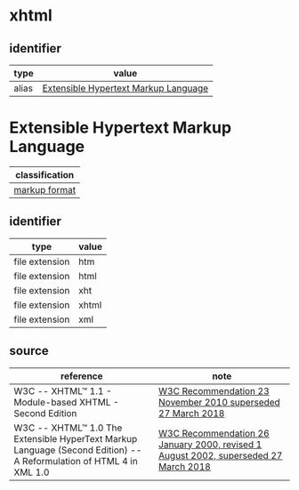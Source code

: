 # xhtml

## identifier
| type              | value
| ----------------- | -----
| alias             | [Extensible Hypertext Markup Language](#extensible-hypertext-markup-language)

# Extensible Hypertext Markup Language
| classification
| --------------
| [markup format](markup.md)

## identifier
| type              | value
| ----------------- | -----
| file extension    | htm
| file extension    | html
| file extension    | xht
| file extension    | xhtml
| file extension    | xml

## source
| reference | note
| --------- | ---- |
| W3C -- XHTML™ 1.1 - Module-based XHTML - Second Edition | [W3C Recommendation 23 November 2010 superseded 27 March 2018](https://www.w3.org/TR/xhtml11/)
| W3C -- XHTML™ 1.0 The Extensible HyperText Markup Language (Second Edition) --  A Reformulation of HTML 4 in XML 1.0 | [W3C Recommendation 26 January 2000, revised 1 August 2002, superseded 27 March 2018](https://www.w3.org/TR/xhtml1/)
